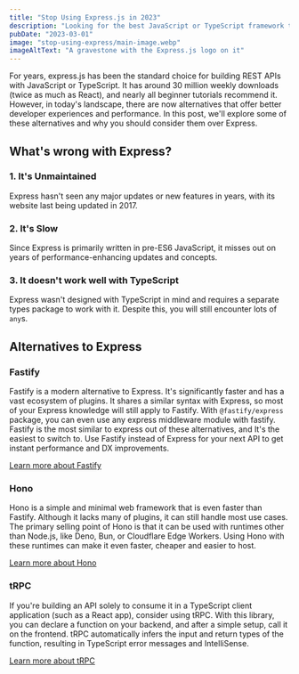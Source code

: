 ```yaml
---
title: "Stop Using Express.js in 2023"
description: "Looking for the best JavaScript or TypeScript framework to build your REST APIs in 2023? Discover why you should stop using Express.js and explore faster and more modern alternatives."
pubDate: "2023-03-01"
image: "stop-using-express/main-image.webp"
imageAltText: "A gravestone with the Express.js logo on it"
---
```


For years, express.js has been the standard choice for building REST APIs with JavaScript or TypeScript. It has around 30 million weekly downloads (twice as much as React), and nearly all beginner tutorials recommend it. However, in today's landscape, there are now alternatives that offer better developer experiences and performance. In this post, we'll explore some of these alternatives and why you should consider them over Express.

## What's wrong with Express?

### 1. It's Unmaintained

Express hasn't seen any major updates or new features in years, with its website last being updated in 2017.

### 2. It's Slow

Since Express is primarily written in pre-ES6 JavaScript, it misses out on years of performance-enhancing updates and concepts.

### 3. It doesn't work well with TypeScript

Express wasn't designed with TypeScript in mind and requires a separate types package to work with it. Despite this, you will still encounter lots of `any`s.

## Alternatives to Express

### Fastify

Fastify is a modern alternative to Express. It's significantly faster and has a vast ecosystem of plugins. It shares a similar syntax with Express, so most of your Express knowledge will still apply to Fastify. With `@fastify/express` package, you can even use any express middleware module with fastify. Fastify is the most similar to express out of these alternatives, and It's the easiest to switch to. Use Fastify instead of Express for your next API to get instant performance and DX improvements.

[Learn more about Fastify](https://www.fastify.io/)

### Hono

Hono is a simple and minimal web framework that is even faster than Fastify. Although it lacks many of plugins, it can still handle most use cases. The primary selling point of Hono is that it can be used with runtimes other than Node.js, like Deno, Bun, or Cloudflare Edge Workers. Using Hono with these runtimes can make it even faster, cheaper and easier to host.

[Learn more about Hono](https://hono.dev/)

### tRPC

If you're building an API solely to consume it in a TypeScript client application (such as a React app), consider using tRPC. With this library, you can declare a function on your backend, and after a simple setup, call it on the frontend. tRPC automatically infers the input and return types of the function, resulting in TypeScript error messages and IntelliSense.

[Learn more about tRPC](https://trpc.io/)
